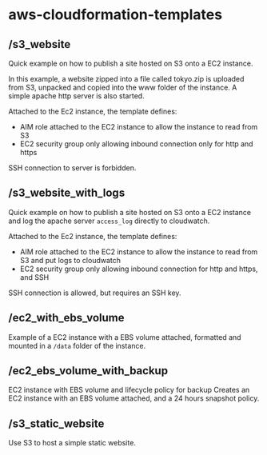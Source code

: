 # aws-cloudformation-templates


## /s3_website

Quick example on how to publish a site hosted on S3 onto a 
EC2 instance.

In this example, a website zipped into a file called tokyo.zip 
is uploaded from S3, unpacked and copied into the www folder of the instance.
A simple apache http server is also started.

Attached to the Ec2 instance, the template defines:
 - AIM role attached to the EC2 instance to allow the instance to read from S3
 - EC2 security group only allowing inbound connection only for http and https
 
SSH connection to server is forbidden.

## /s3_website_with_logs

Quick example on how to publish a site hosted on S3 onto a EC2 instance
and log the apache server `access_log` directly to cloudwatch.

Attached to the Ec2 instance, the template defines:
 - AIM role attached to the EC2 instance to allow the instance to read from S3 and put logs to cloudwatch
 - EC2 security group only allowing inbound connection for http and https, and SSH
 
 SSH connection is allowed, but requires an SSH key.
 
## /ec2_with_ebs_volume
 
Example of a EC2 instance with a EBS volume attached, formatted and mounted 
in a `/data` folder of the instance.


## /ec2_ebs_volume_with_backup

EC2 instance with EBS volume and lifecycle policy for backup
Creates an EC2 instance with an EBS volume attached, and a 24 hours snapshot policy.

## /s3_static_website

Use S3 to host a simple static website.

## 